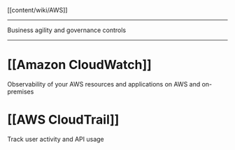 [[content/wiki/AWS]]
___
Business agility and governance controls
___
# [[Amazon CloudWatch]]
Observability of your AWS resources and applications on AWS and on-premises

# [[AWS CloudTrail]]
Track user activity and API usage

